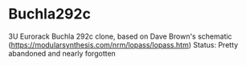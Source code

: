 # Buchla292c
3U Eurorack Buchla 292c clone, based on Dave Brown's schematic (https://modularsynthesis.com/nrm/lopass/lopass.htm)
Status: Pretty abandoned and nearly forgotten
